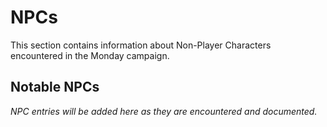 # NPCs

This section contains information about Non-Player Characters encountered in the Monday campaign.

## Notable NPCs

*NPC entries will be added here as they are encountered and documented.*